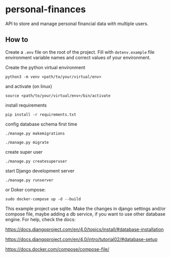 # personal-finances

API to store and manage personal financial data with multiple users.

## How to

Create a `.env` file on the root of the project.
Fill with `dotenv.example` file environment variable names and correct values of your environment.

Create the python virtual environment

`python3 -m venv <path/to/your/virtual/env>`

and activate (on linux)

`source <path/to/your/virtual/env>/bin/activate`

install requirements

`pip install -r requirements.txt`

config database schema first time

`./manage.py makemigrations`

`./manage.py migrate`

create super user

`./manage.py createsuperuser`

start Django development server

`./manage.py runserver`

or Doker compose:

`sudo docker-compose up -d --build`

This example project use sqlite. Make the changes in django settings and/or 
compose file, maybe adding a db service, if you want to use other database engine. For help, check the docs:

https://docs.djangoproject.com/en/4.0/topics/install/#database-installation

https://docs.djangoproject.com/en/4.0/intro/tutorial02/#database-setup

https://docs.docker.com/compose/compose-file/